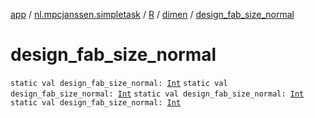 [app](../../../index.md) / [nl.mpcjanssen.simpletask](../../index.md) / [R](../index.md) / [dimen](index.md) / [design_fab_size_normal](.)

# design_fab_size_normal

`static val design_fab_size_normal: `[`Int`](https://kotlinlang.org/api/latest/jvm/stdlib/kotlin/-int/index.html)
`static val design_fab_size_normal: `[`Int`](https://kotlinlang.org/api/latest/jvm/stdlib/kotlin/-int/index.html)
`static val design_fab_size_normal: `[`Int`](https://kotlinlang.org/api/latest/jvm/stdlib/kotlin/-int/index.html)
`static val design_fab_size_normal: `[`Int`](https://kotlinlang.org/api/latest/jvm/stdlib/kotlin/-int/index.html)